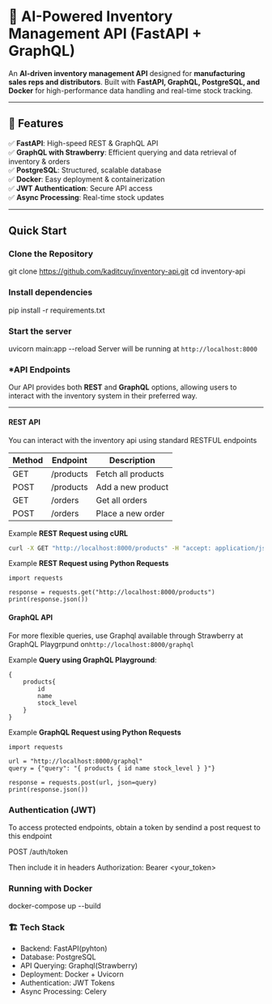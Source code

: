 # 🚀 AI-Powered Inventory Management API (FastAPI + GraphQL)

An **AI-driven inventory management API** designed for **manufacturing sales reps and distributors**. Built with **FastAPI, GraphQL, PostgreSQL, and Docker** for high-performance data handling and real-time stock tracking.

---

## 🌟 Features
✅ **FastAPI**: High-speed REST & GraphQL API  
✅ **GraphQL with Strawberry**: Efficient querying and data retrieval of inventory & orders  
✅ **PostgreSQL**: Structured, scalable database  
✅ **Docker**: Easy deployment & containerization  
✅ **JWT Authentication**: Secure API access  
✅ **Async Processing**: Real-time stock updates  

---

## Quick Start

### **Clone the Repository**

git clone https://github.com/kaditcuy/inventory-api.git
cd inventory-api

### **Install  dependencies**
pip install -r requirements.txt

### **Start the server**
uvicorn main:app --reload
Server will be running at ```http://localhost:8000```

### ***API Endpoints**
Our API provides both **REST** and **GraphQL** options, allowing users to interact with the inventory system in their preferred way.

---

#### **REST API**
You can interact with the inventory api using standard RESTFUL endpoints

| Method | Endpoint   | Description          |
|--------|-----------|----------------------|
| GET    | /products | Fetch all products   |
| POST   | /products | Add a new product    |
| GET    | /orders   | Get all orders       |
| POST   | /orders   | Place a new order    |

Example **REST Request using cURL**
```sh
curl -X GET "http://localhost:8000/products" -H "accept: application/json"
```
Example **REST Request using Python Requests**
```
import requests

response = requests.get("http://localhost:8000/products")
print(response.json())
```

#### **GraphQL API**
For more flexible queries, use Graphql available through Strawberry at GraphQL Playgrpund on```http://localhost:8000/graphql```

Example **Query using GraphQL Playground**:

```
{
    products{
        id
        name
        stock_level
    }
}
```
Example **GraphQL Request using Python Requests**
```
import requests

url = "http://localhost:8000/graphql"
query = {"query": "{ products { id name stock_level } }"}

response = requests.post(url, json=query)
print(response.json())
```

### **Authentication (JWT)**
To access protected endpoints, obtain a token by sendind a post request to this endpoint 

POST /auth/token

Then include it in headers
Authorization: Bearer <your_token>

### **Running with Docker**
docker-compose up --build

### **🏗 Tech Stack**
* Backend: FastAPI(pyhton)
* Database: PostgreSQL
* API Querying: Graphql(Strawberry)
* Deployment: Docker + Uvicorn
* Authentication: JWT Tokens
* Async Processing: Celery